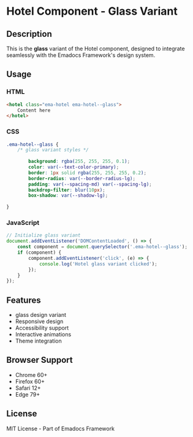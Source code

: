 # Hotel Component - Glass Variant

## Description
This is the **glass** variant of the Hotel component, designed to integrate seamlessly with the Emadocs Framework's design system.

## Usage

### HTML
```html
<hotel class="ema-hotel ema-hotel--glass">
    Content here
</hotel>
```

### CSS
```css
.ema-hotel--glass {
    /* glass variant styles */
    
        background: rgba(255, 255, 255, 0.1);
        color: var(--text-color-primary);
        border: 1px solid rgba(255, 255, 255, 0.2);
        border-radius: var(--border-radius-lg);
        padding: var(--spacing-md) var(--spacing-lg);
        backdrop-filter: blur(10px);
        box-shadow: var(--shadow-lg);
    
}
```

### JavaScript
```javascript
// Initialize glass variant
document.addEventListener('DOMContentLoaded', () => {
    const component = document.querySelector('.ema-hotel--glass');
    if (component) {
        component.addEventListener('click', (e) => {
            console.log('Hotel glass variant clicked');
        });
    }
});
```

## Features
- glass design variant
- Responsive design
- Accessibility support
- Interactive animations
- Theme integration

## Browser Support
- Chrome 60+
- Firefox 60+
- Safari 12+
- Edge 79+

## License
MIT License - Part of Emadocs Framework
